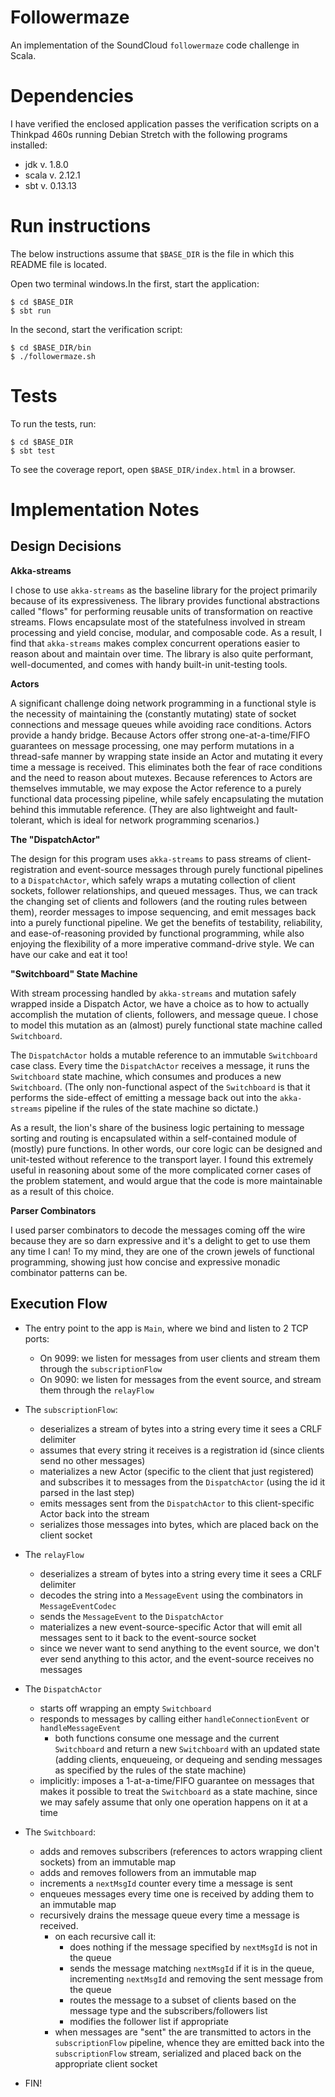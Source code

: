 # Followermaze

An implementation of the SoundCloud `followermaze` code challenge in Scala.

# Dependencies

I have verified the enclosed application passes the verification scripts on a Thinkpad 460s running Debian Stretch with the following programs installed:

* jdk v. 1.8.0
* scala v. 2.12.1
* sbt v. 0.13.13

# Run instructions

The below instructions assume that `$BASE_DIR` is the file in which this README file is located. 

Open two terminal windows.In the first, start the application:

```
$ cd $BASE_DIR
$ sbt run
```

In the second, start the verification script:

```
$ cd $BASE_DIR/bin
$ ./followermaze.sh
```

# Tests

To run the tests, run:
 
```
$ cd $BASE_DIR
$ sbt test
```

To see the coverage report, open `$BASE_DIR/index.html` in a browser.

# Implementation Notes

## Design Decisions

**Akka-streams**

I chose to use `akka-streams` as the baseline library for the project primarily because of its expressiveness. The library provides functional abstractions called "flows" for performing reusable units of transformation on reactive streams. Flows encapsulate most of the statefulness involved in stream processing and yield concise, modular, and composable code. As a result, I find that `akka-streams` makes complex concurrent operations easier to reason about and maintain over time. The library is also quite performant, well-documented, and comes with handy built-in unit-testing tools.

**Actors**

A significant challenge doing network programming in a functional style is the necessity of maintaining the (constantly mutating) state of socket connections and message queues while avoiding race conditions. Actors provide a handy bridge. Because Actors offer strong one-at-a-time/FIFO guarantees on message processing, one may perform mutations in a thread-safe manner by wrapping state inside an Actor and mutating it every time a message is received. This eliminates both the fear of race conditions and the need to reason about mutexes. Because references to Actors are themselves immutable, we may expose the Actor reference to a purely functional data processing pipeline, while safely encapsulating the mutation behind this immutable reference. (They are also lightweight and fault-tolerant, which is ideal for network programming scenarios.)

**The "DispatchActor"**

The design for this program uses `akka-streams` to pass streams of client-registration and event-source messages through purely functional pipelines to a `DispatchActor`, which safely wraps a mutating collection of client sockets, follower relationships, and queued messages. Thus, we can track the changing set of clients and followers (and the routing rules between them), reorder messages to impose sequencing, and emit messages back into a purely functional pipeline. We get the benefits of testability, reliability, and ease-of-reasoning provided by functional programming, while also enjoying the flexibility of a more imperative command-drive style. We can have our cake and eat it too!

**"Switchboard" State Machine**

With stream processing handled by `akka-streams` and mutation safely wrapped inside a Dispatch Actor, we have a choice as to how to actually accomplish the mutation of clients, followers, and message queue. I chose to model this mutation as an (almost) purely functional state machine called `Switchboard`.

The `DispatchActor` holds a mutable reference to an immutable `Switchboard` case class. Every time the `DispatchActor` receives a message, it runs the `Switchboard` state machine, which consumes and produces a new `Switchboard`. (The only non-functional aspect of the `Switchboard` is that it performs the side-effect of emitting a message back out into the `akka-streams` pipeline if the rules of the state machine so dictate.)

As a result, the lion's share of the business logic pertaining to message sorting and routing is encapsulated within a self-contained module of (mostly) pure functions. In other words, our core logic can  be designed and unit-tested without reference to the transport layer. I found this extremely useful in reasoning about some of the more complicated corner cases of the problem statement, and would argue that the code is more maintainable as a result of this choice.

**Parser Combinators**

I used parser combinators to decode the messages coming off the wire because they are so darn expressive and it's a delight to get to use them any time I can! To my mind, they are one of the crown jewels of functional programming, showing just how concise and expressive monadic combinator patterns can be.

## Execution Flow

* The entry point to the app is `Main`, where we bind and listen to 2 TCP ports:
  * On 9099: we listen for messages from user clients and stream them through the `subscriptionFlow`
  * On 9090: we listen for messages from the event source, and stream them through the `relayFlow`

* The `subscriptionFlow`:
  * deserializes a stream of bytes into a string every time it sees a CRLF delimiter
  * assumes that every string it receives is a registration id (since clients send no other messages)
  * materializes a new Actor (specific to the client that just registered) and subscribes it to messages from the `DispatchActor` (using the id it parsed in the last step)
  * emits messages sent from the `DispatchActor` to this client-specific Actor back into the stream
  * serializes those messages into bytes, which are placed back on the client socket

* The `relayFlow`
  * deserializes a stream of bytes into a string every time it sees a CRLF delimiter
  * decodes the string into a `MessageEvent` using the combinators in `MessageEventCodec`
  * sends the `MessageEvent` to the `DispatchActor`
  * materializes a new event-source-specific Actor that will emit all messages sent to it back to the event-source socket
  * since we never want to send anything to the event source, we don't ever send anything to this actor, and the event-source receives no messages

* The `DispatchActor`
  * starts off wrapping an empty `Switchboard`
  * responds to messages by calling either `handleConnectionEvent` or `handleMessageEvent`
    * both functions consume one message and the current `Switchboard` and return a new `Switchboard` with an updated state (adding clients, enqueueing, or dequeing and sending messages as specified by the rules of the state machine)
  * implicitly: imposes a 1-at-a-time/FIFO guarantee on messages that makes it possible to treat the `Switchboard` as a state machine, since we may safely assume that only one operation happens on it at a time

* The `Switchboard`:
  * adds and removes subscribers (references to actors wrapping client sockets) from an immutable map
  * adds and removes followers from an immutable map
  * increments a `nextMsgId` counter every time a message is sent
  * enqueues messages every time one is received by adding them to an immutable map
  * recursively drains the message queue every time a message is received.
    * on each recursive call it:
      * does nothing if the message specified by `nextMsgId` is not in the queue
      * sends the message matching `nextMsgId` if it is in the queue, incrementing `nextMsgId` and removing the sent message from the queue
      * routes the message to a subset of clients based on the message type and the subscribers/followers list
      * modifies the follower list if appropriate
    * when messages are "sent" the are transmitted to actors in the `subscriptionFlow` pipeline, whence they are emitted back into the `subscriptionFlow` stream, serialized and placed back on the appropriate client socket
 
 * FIN!